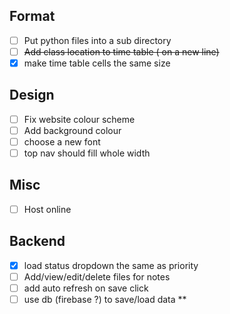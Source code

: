 ## Format
- [ ] Put python files into a sub directory
- [ ] ~~Add class location to time table ( on a new line)~~
- [X] make time table cells the same size

## Design
- [ ] Fix website colour scheme
- [ ] Add background colour 
- [ ] choose a new font
- [ ] top nav should fill whole width

## Misc
- [ ] Host online

## Backend
- [x] load status dropdown the same as priority
- [ ] Add/view/edit/delete files for notes
- [ ] add auto refresh on save click
- [ ] use db (firebase ?) to save/load data **